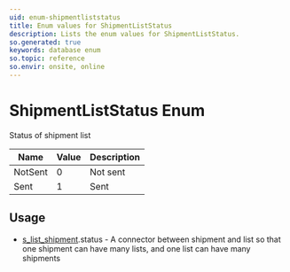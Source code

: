 ```yaml
---
uid: enum-shipmentliststatus
title: Enum values for ShipmentListStatus
description: Lists the enum values for ShipmentListStatus.
so.generated: true
keywords: database enum
so.topic: reference
so.envir: onsite, online
---
```


# ShipmentListStatus Enum

Status of shipment list

| Name | Value | Description |
|------|-------|-------------|
|NotSent|0|Not sent|
|Sent|1|Sent|

## Usage

* [s_list_shipment](../s-list-shipment.md).status - A connector between shipment and list so that one shipment can have many lists, and one list can have many shipments
